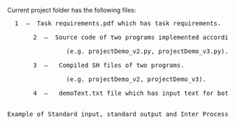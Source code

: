 Current project folder has the following files: </br>
<pre>  1  –  Task requirements.pdf which has task requirements. </br>
       2  –  Source code of two programs implemented according to task requirements </br>
                (e.g. projectDemo_v2.py, projectDemo_v3.py). </br>
       3  –   Compiled SH files of two programs. </br>
                (e.g. projectDemo_v2, projectDemo_v3). </br>
       4  –   demoText.txt file which has input text for both programs. </br>

Example of Standard input, standard output and Inter Process Communication in python
